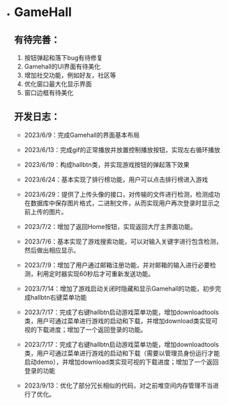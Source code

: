 - # GameHall

  ## 有待完善：

  1. 按钮弹起和落下bug有待修复
  2. Gamehall的UI界面有待美化
  3. 增加社交功能，例如好友，社区等
  4. 优化窗口最大化显示界面
  5. 窗口边框有待美化

  ## 开发日志：

  - 2023/6/9：完成Gamehall的界面基本布局
  - 2023/6/13：完成gif的正常播放并放置控制播放按钮，实现左右循环播放
  - 2023/6/19：构成hallbtn类，并实现游戏按钮的弹起落下效果

  - 2023/6/24：基本实现了排行榜功能，用户可以点击排行榜进入游戏

  - 2023/6/29：提供了上传头像的接口，对传输的文件进行检测，检测成功在数据库中保存图片格式，二进制文件，从而实现用户再次登录时显示之前上传的图片。

  - 2023/7/2：增加了返回Home按钮，实现返回大厅主界面功能。

  - 2023/7/6：基本实现了游戏搜索功能，可以对输入关键字进行包含检测，然后做出相应显示。

  - 2023/7/9：增加了用户通过邮箱注册功能，并对邮箱的输入进行必要检测，利用定时器实现60秒后才可重新发送功能。

  - 2023/7/14：增加了游戏启动关闭时隐藏和显示Gamehall的功能，初步完成hallbtn右键菜单功能
  
  - 2023/7/17：完成了右键hallbtn启动游戏菜单功能，增加downloadtools类，用户可通过菜单进行游戏的启动和下载，并增加download类实现可视的下载进度；增加了一个返回登录的功能。
  
  - 2023/7/17：完成了右键hallbtn启动游戏菜单功能，增加downloadtools类，用户可通过菜单进行游戏的启动和下载（需要以管理员身份运行才能启动demo），并增加download类实现可视的下载进度；增加了一个返回登录的功能
  
  - 2023/9/13：优化了部分冗长相似的代码，对之前堆空间内存管理不当进行了优化。
